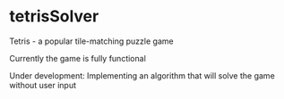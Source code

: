 # tetrisSolver
Tetris - a popular tile-matching puzzle  game

Currently the game is fully functional

Under development:
Implementing an algorithm that will solve the game without user input
